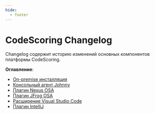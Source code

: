 ```yaml
---
hide:
  - footer
---
```

# CodeScoring Changelog

Changelog содержит историю изменений основных компонентов платформы CodeScoring.

**Оглавление**:

- [On-premise инсталляция](/changelog/on-premise-changelog)
- [Консольный агент Johnny](/changelog/johnny-changelog)
- [Плагин Nexus OSA](/changelog/nexus-changelog)
- [Плагин JFrog OSA](/changelog/jfrog-changelog)
- [Расширение Visual Studio Code](/changelog/vscode-changelog)
- [Плагин IntelliJ](/changelog/intellij-changelog)
